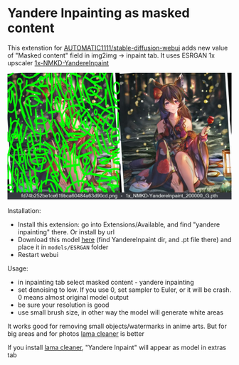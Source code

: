 # Yandere Inpainting as masked content

This extenstion for [AUTOMATIC1111/stable-diffusion-webui](https://github.com/AUTOMATIC1111/stable-diffusion-webui) adds new value of "Masked content" field in img2img -> inpaint tab. It uses ESRGAN 1x upscaler [1x-NMKD-YandereInpaint](https://openmodeldb.info/models/1x-NMKD-YandereInpaint)

![](/images/authors_example.jpg)

Installation:
- Install this extension: go into Extensions/Available, and find "yandere inpainting" there. Or install by url
- Download this model [here](https://icedrive.net/s/43GNBihZyi) (find YandereInpaint dir, and .pt file there) and place it in `models/ESRGAN` folder
- Restart webui

Usage:
- in inpainting tab select masked content - yandere inpainting
- set denoising to low. If you use 0, set sampler to Euler, or it will be crash. 0 means almost original model output
- be sure your resolution is good
- use small brush size, in other way the model will generate white areas

It works good for removing small objects/watermarks in anime arts. But for big areas and for photos [lama cleaner](https://github.com/light-and-ray/sd-webui-lama-cleaner-masked-content) is better

If you install [lama cleaner](https://github.com/light-and-ray/sd-webui-lama-cleaner-masked-content), "Yandere Inpaint" will appear as model in extras tab
